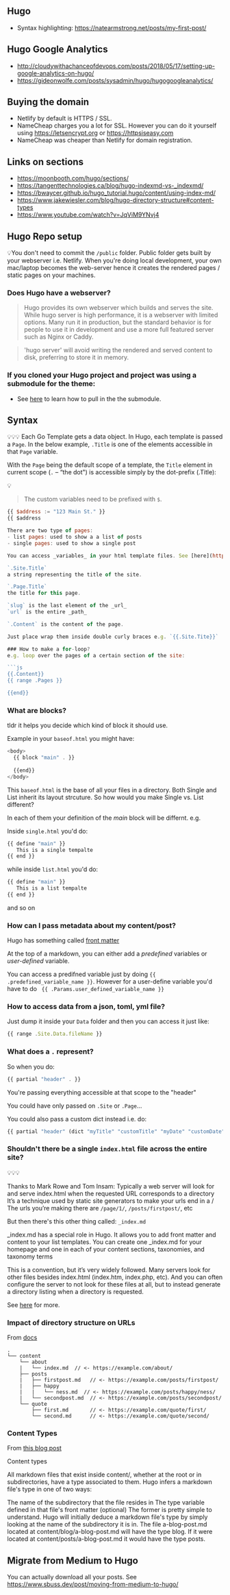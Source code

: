 ## Hugo 

- Syntax highlighting: https://natearmstrong.net/posts/my-first-post/

## Hugo Google Analytics
- http://cloudywithachanceofdevops.com/posts/2018/05/17/setting-up-google-analytics-on-hugo/
- https://gideonwolfe.com/posts/sysadmin/hugo/hugogoogleanalytics/

## Buying the domain
- Netlify by default is HTTPS / SSL. 
- NameCheap charges you a lot for SSL. However you can do it yourself using https://letsencrypt.org or https://httpsiseasy.com
- NameCheap was cheaper than Netlify for domain registration. 

## Links on sections
- https://moonbooth.com/hugo/sections/
- https://tangenttechnologies.ca/blog/hugo-indexmd-vs-_indexmd/
- https://bwaycer.github.io/hugo_tutorial.hugo/content/using-index-md/
- https://www.jakewiesler.com/blog/hugo-directory-structure#content-types
- https://www.youtube.com/watch?v=JqViM9YNvj4

## Hugo Repo setup
💡You don't need to commit the `/public` folder. Public folder gets built by your webserver i.e. Netlify. 
When you're doing local development, your own mac/laptop becomes the web-server hence it creates the rendered pages / static pages on your machines.

### Does Hugo have a webserver? 
> Hugo provides its own webserver which builds and serves the site.
While hugo server is high performance, it is a webserver with limited options.
Many run it in production, but the standard behavior is for people to use it
in development and use a more full featured server such as Nginx or Caddy.

> 'hugo server' will avoid writing the rendered and served content to disk,
preferring to store it in memory.



### If you cloned your Hugo project and project was using a submodule for the theme: 
- See [here](https://stackoverflow.com/questions/60269683/how-to-fix-the-error-found-no-layout-file-for-html-for-page-in-hugo-cms) to learn how to pull in the the submodule. 


## Syntax

💡💡💡 Each Go Template gets a data object. In Hugo, each template is passed a ‍`Page`. In the below example, `.Title` is one of the elements accessible in that `Page` variable.

With the `Page` being the default scope of a template, the `Title` element in current scope (`.` – “the dot") is accessible simply by the dot-prefix (.Title):

💡

> The custom variables need to be prefixed with `$`.

```js
{{ $address := "123 Main St." }}
{{ $address

There are two type of pages: 
- list pages: used to show a a list of posts
- single pages: used to show a single post

You can access _variables_ in your html template files. See [here](https://gohugo.io/variables/). Examples: 

`.Site.Title`
a string representing the title of the site.

`.Page.Title`
the title for this page.

`slug` is the last element of the _url_
`url` is the entire _path_

`.Content` is the content of the page. 

Just place wrap them inside double curly braces e.g. `{{.Site.Tite}}`

### How to make a for-loop?
e.g. loop over the pages of a certain section of the site: 

```js
{{.Content}} 
{{ range .Pages }}

{{end}}
```


### What are blocks?
tldr it helps you decide which kind of block it should use. 

Example in your `baseof.html` you might have: 

```js
<body> 
  {{ block "main" . }}
  
  {{end}}
</body>

```
This `baseof.html` is the base of all your files in a directory. Both Single and List inherit its layout strcuture. So how would you make Single vs. List different? 

In each of them your definition of the _main_ block will be differnt. e.g. 

Inside `single.html` you'd do: 

```js
{{ define "main" }} 
   This is a single tempalte
{{ end }}
```

while inside `list.html` you'd do: 

```js
{{ define "main" }} 
   This is a list tempalte
{{ end }}
```

and so on

### How can I pass metadata about my content/post? 
Hugo has something called [front matter](https://gohugo.io/content-management/front-matter/)

At the top of a markdown, you can either add a _predefined_ variables or _user-defined_ variable. 

You can access a predifned variable just by doing `{{ .predefined_variable_name }}`. 
However for a user-define variable you'd have to do ` {{ .Params.user_defined_variable_name }}`

### How to access data from a json, toml, yml file? 

Just dump it inside your `Data` folder and then you can access it just like: 

```js
{{ range .Site.Data.fileName }}
```

### What does a `.` represent? 

So when you do: 

```js
{{ partial "header" . }}
```
You're passing everything accessible at that scope to the "header"

You could have only passed on `.Site` or `.Page`...

You could also pass a custom dict instead i.e. do: 



```js
{{ partial "header" (dict "myTitle" "customTitle" "myDate" "customDate" }}
```

### Shouldn't there be a single `index.html` file across the entire site?
💡💡💡

Thanks to Mark Rowe and Tom Insam: 
Typically a web server will look for and serve index.html when the requested URL corresponds to a directory
It’s a technique used by static site generators to make your urls end in a /
The urls you’re making there are `/page/1/`, `/posts/firstpost/`, etc

But then there's this other thing called: `_index.md` 

_index.md has a special role in Hugo. It allows you to add front matter and content to your list templates. 
You can create one _index.md for your homepage and one in each of your content sections, taxonomies, and taxonomy terms

This is a convention, but it’s very widely followed. Many servers look for other files besides index.html (index.htm, index.php, etc). And you can often configure the server to not look for these files at all, but to instead generate a directory listing when a directory is requested.


See [here](https://gohugo.io/content-management/organization/) for more. 

### Impact of directory structure on URLs
From [docs](https://gohugo.io/content-management/organization/#organization-of-content-source)

```
.
└── content
    └── about
    |   └── index.md  // <- https://example.com/about/
    ├── posts
    |   ├── firstpost.md   // <- https://example.com/posts/firstpost/
    |   ├── happy
    |   |   └── ness.md  // <- https://example.com/posts/happy/ness/
    |   └── secondpost.md  // <- https://example.com/posts/secondpost/
    └── quote
        ├── first.md       // <- https://example.com/quote/first/
        └── second.md      // <- https://example.com/quote/second/
```

### Content Types

From [this blog post](https://www.jakewiesler.com/blog/hugo-directory-structure#content-types)

Content types

All markdown files that exist inside content/, whether at the root or in subdirectories, have a type associated to them. Hugo infers a markdown file's type in one of two ways:

The name of the subdirectory that the file resides in
The type variable defined in that file's front matter (optional)
The former is pretty simple to understand. Hugo will initially deduce a markdown file's type by simply looking at the name of the subdirectory it is in. The file a-blog-post.md located at content/blog/a-blog-post.md will have the type blog. If it were located at content/posts/a-blog-post.md it would have the type posts.

## Migrate from Medium to Hugo
You can actually download all your posts. See https://www.sbuss.dev/post/moving-from-medium-to-hugo/
